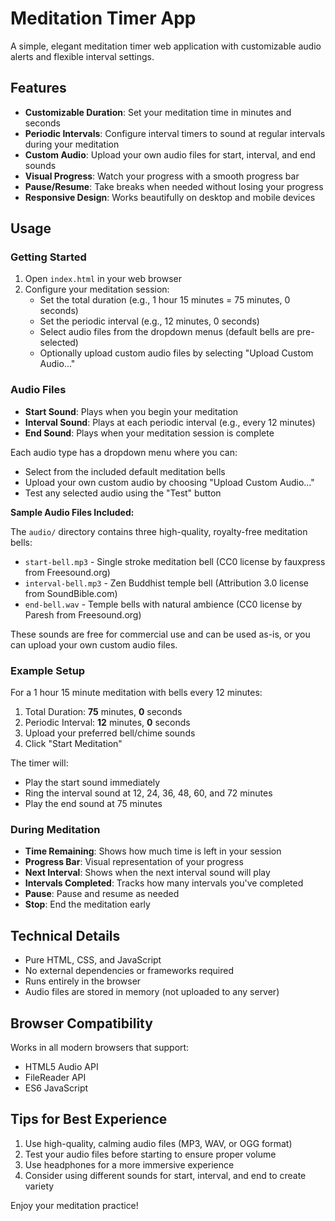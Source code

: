 # Meditation Timer App

A simple, elegant meditation timer web application with customizable audio alerts and flexible interval settings.

## Features

- **Customizable Duration**: Set your meditation time in minutes and seconds
- **Periodic Intervals**: Configure interval timers to sound at regular intervals during your meditation
- **Custom Audio**: Upload your own audio files for start, interval, and end sounds
- **Visual Progress**: Watch your progress with a smooth progress bar
- **Pause/Resume**: Take breaks when needed without losing your progress
- **Responsive Design**: Works beautifully on desktop and mobile devices

## Usage

### Getting Started

1. Open `index.html` in your web browser
2. Configure your meditation session:
   - Set the total duration (e.g., 1 hour 15 minutes = 75 minutes, 0 seconds)
   - Set the periodic interval (e.g., 12 minutes, 0 seconds)
   - Select audio files from the dropdown menus (default bells are pre-selected)
   - Optionally upload custom audio files by selecting "Upload Custom Audio..."

### Audio Files

- **Start Sound**: Plays when you begin your meditation
- **Interval Sound**: Plays at each periodic interval (e.g., every 12 minutes)
- **End Sound**: Plays when your meditation session is complete

Each audio type has a dropdown menu where you can:

- Select from the included default meditation bells
- Upload your own custom audio by choosing "Upload Custom Audio..."
- Test any selected audio using the "Test" button

**Sample Audio Files Included:**

The `audio/` directory contains three high-quality, royalty-free meditation bells:

- `start-bell.mp3` - Single stroke meditation bell (CC0 license by fauxpress from Freesound.org)
- `interval-bell.mp3` - Zen Buddhist temple bell (Attribution 3.0 license from SoundBible.com)
- `end-bell.wav` - Temple bells with natural ambience (CC0 license by Paresh from Freesound.org)

These sounds are free for commercial use and can be used as-is, or you can upload your own custom audio files.


### Example Setup

For a 1 hour 15 minute meditation with bells every 12 minutes:

1. Total Duration: **75** minutes, **0** seconds
2. Periodic Interval: **12** minutes, **0** seconds
3. Upload your preferred bell/chime sounds
4. Click "Start Meditation"

The timer will:
- Play the start sound immediately
- Ring the interval sound at 12, 24, 36, 48, 60, and 72 minutes
- Play the end sound at 75 minutes

### During Meditation

- **Time Remaining**: Shows how much time is left in your session
- **Progress Bar**: Visual representation of your progress
- **Next Interval**: Shows when the next interval sound will play
- **Intervals Completed**: Tracks how many intervals you've completed
- **Pause**: Pause and resume as needed
- **Stop**: End the meditation early

## Technical Details

- Pure HTML, CSS, and JavaScript
- No external dependencies or frameworks required
- Runs entirely in the browser
- Audio files are stored in memory (not uploaded to any server)

## Browser Compatibility

Works in all modern browsers that support:
- HTML5 Audio API
- FileReader API
- ES6 JavaScript

## Tips for Best Experience

1. Use high-quality, calming audio files (MP3, WAV, or OGG format)
2. Test your audio files before starting to ensure proper volume
3. Use headphones for a more immersive experience
4. Consider using different sounds for start, interval, and end to create variety

Enjoy your meditation practice!

